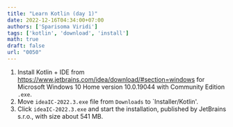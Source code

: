 ```yaml
---
title: "Learn Kotlin (day 1)"
date: 2022-12-16T04:34:00+07:00
authors: ['Sparisoma Viridi']
tags: ['kotlin', 'download', 'install']
math: true
draft: false
url: "0050"
---
```


1. Install Kotlin + IDE from https://www.jetbrains.com/idea/download/#section=windows for Microsoft Windows 10 Home version 10.0.19044 with Community Edition `.exe`.
2. Move `ideaIC-2022.3.exe` file from `Downloads` to `Installer/Kotlin'.
3. Click `ideaIC-2022.3.exe` and start the installation, published by JetBrains s.r.o., with size about 541 MB.
